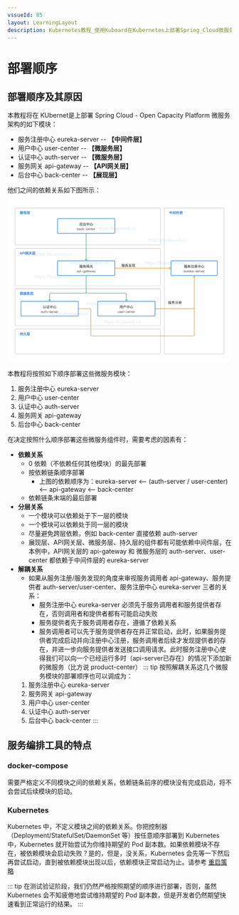 ```yaml
---
vssueId: 85
layout: LearningLayout
description: Kubernetes教程_使用Kuboard在Kubernetes上部署Spring_Cloud微服务平台OCP_open_capacity_platform微服务能力开放平台_部署eureka-server
---
```


# 部署顺序

## 部署顺序及其原因

本教程将在 KUbernet是上部署 Spring Cloud - Open Capacity Platform 微服务架构的如下模块：

* 服务注册中心 eureka-server  -- **【中间件层】**
* 用户中心 user-center -- **【微服务层】**
* 认证中心 auth-server -- **【微服务层】**
* 服务网关 api-gateway -- **【API网关层】**
* 后台中心 back-center -- **【展现层】**

他们之间的依赖关系如下图所示：

![image-20190925213741256](./sequence.assets/image-20190925213741256.png)

本教程将按照如下顺序部署这些微服务模块：

1. 服务注册中心 eureka-server
2. 用户中心 user-center
3. 认证中心 auth-server
4. 服务网关 api-gateway
5. 后台中心 back-center

在决定按照什么顺序部署这些微服务组件时，需要考虑的因素有：

* **依赖关系**
  * 0 依赖（不依赖任何其他模块）的最先部署
  * 按依赖链条顺序部署
    * 上图的依赖顺序为：eureka-server <-- (auth-server / user-center) <-- api-gateway <-- back-center
  * 依赖链条末端的最后部署
* **分层关系**
  * 一个模块可以依赖处于下一层的模块
  * 一个模块可以依赖处于同一层的模块
  * 尽量避免跨层依赖，例如 back-center 直接依赖 auth-server
  * 展现层、API网关层、微服务层、持久层的组件都有可能依赖中间件层，在本例中，API网关层的 api-gateway 和 微服务层的 auth-server、user-center 都依赖于中间件层的 eureka-server
* **解耦关系**
  * 如果从服务注册/服务发现的角度来审视服务调用者 api-gateway、服务提供者 auth-server/user-center、服务注册中心 eureka-server 三者的关系：
    * 服务注册中心 eureka-server 必须先于服务调用者和服务提供者存在，否则调用者和提供者都有可能启动失败
    * 服务提供者先于服务调用者存在，遵循了依赖关系
    * 服务调用者可以先于服务提供者存在并正常启动，此时，如果服务提供者完成启动并向注册中心注册，服务调用者后续才发现提供者的存在，并进一步向服务提供者发送接口调用请求。此时服务注册中心使得我们可以向一个已经运行多时（api-server已存在）的情况下添加新的微服务（比方说 product-center）
  ::: tip
  按照解耦关系这几个微服务模块的部署顺序也可以调成为：
  1. 服务注册中心 eureka-server
  2. 服务网关 api-gateway
  3. 用户中心 user-center
  4. 认证中心 auth-server
  5. 后台中心 back-center
  :::

## 服务编排工具的特点

### docker-compose

需要严格定义不同模块之间的依赖关系，依赖链条前序的模块没有完成启动，将不会尝试后续模块的启动。

### Kubernetes

Kubernetes 中，不定义模块之间的依赖关系。你把控制器（Deployment/StatefulSet/DaemonSet 等）按任意顺序部署到 Kubernetes 中，Kubernetes 就开始尝试为你维持期望的 Pod 副本数。如果依赖模块不存在，被依赖模块会启动失败？是的，但是，没关系，Kubernetes 会先等一下然后再尝试启动，直到被依赖模块出现以后，依赖模块正常启动为止。请参考 [重启策略](/learning/k8s-intermediate/workload/pod-lifecycle.html#重启策略)

::: tip
在测试验证阶段，我们仍然严格按照期望的顺序进行部署，否则，虽然 Kubernetes 会不知疲倦地尝试维持期望的 Pod 副本数，但是开发者仍然期望快速看到正常运行的结果。
:::
